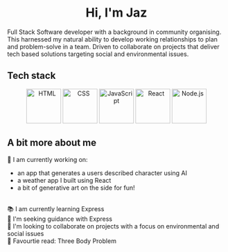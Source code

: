 # <div align="center"> Hi, I'm Jaz</div>


Full Stack Software developer with a background in community organising. This harnessed my natural ability to develop working relationships to plan and problem-solve in a team. Driven to collaborate on projects that deliver tech based solutions targeting social and environmental issues. 

## Tech stack
<div align="center">
	<img width="80" src="https://raw.githubusercontent.com/marwin1991/profile-technology-icons/refs/heads/main/icons/html.png" alt="HTML" title="HTML"/>
	<img width="80" src="https://raw.githubusercontent.com/marwin1991/profile-technology-icons/refs/heads/main/icons/css.png" alt="CSS" title="CSS"/>
	<img width="80" src="https://raw.githubusercontent.com/marwin1991/profile-technology-icons/refs/heads/main/icons/javascript.png" alt="JavaScript" title="JavaScript"/>
	<img width="80" src="https://raw.githubusercontent.com/marwin1991/profile-technology-icons/refs/heads/main/icons/react.png" alt="React" title="React"/>
	<img width="80" src="https://raw.githubusercontent.com/marwin1991/profile-technology-icons/refs/heads/main/icons/node_js.png" alt="Node.js" title="Node.js"/>
</div>
  
## A bit more about me

🌱 I am currently working on:
  - an app that generates a users described character using AI
  - a weather app I built using React
  - a bit of generative art on the side for fun!
<br/>
📚 I am currently learning Express <br/>
👀 I'm seeking guidance with Express <br/>
🤝 I'm looking to collaborate on projects with a focus on environmental and social issues <br/> 
📖 Favourtie read: Three Body Problem 
